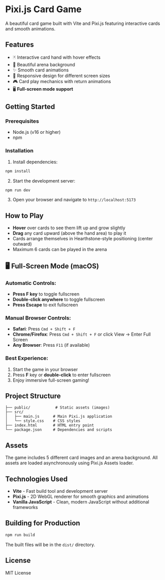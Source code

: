 # Pixi.js Card Game

A beautiful card game built with Vite and Pixi.js featuring interactive cards
and smooth animations.

## Features

- 🃏 Interactive card hand with hover effects
- 🎨 Beautiful arena background
- ✨ Smooth card animations
- 📱 Responsive design for different screen sizes
- 🎮 Card play mechanics with return animations
- 🖥️ **Full-screen mode support**

## Getting Started

### Prerequisites

- Node.js (v16 or higher)
- npm

### Installation

1. Install dependencies:

```bash
npm install
```

2. Start the development server:

```bash
npm run dev
```

3. Open your browser and navigate to `http://localhost:5173`

## How to Play

- **Hover** over cards to see them lift up and grow slightly
- **Drag** any card upward (above the hand area) to play it
- Cards arrange themselves in Hearthstone-style positioning (center outward)
- Maximum 6 cards can be played in the arena

## 🖥️ Full-Screen Mode (macOS)

### Automatic Controls:

- **Press F key** to toggle fullscreen
- **Double-click anywhere** to toggle fullscreen
- **Press Escape** to exit fullscreen

### Manual Browser Controls:

- **Safari**: Press `Cmd + Shift + F`
- **Chrome/Firefox**: Press `Cmd + Shift + F` or click View → Enter Full Screen
- **Any Browser**: Press `F11` (if available)

### Best Experience:

1. Start the game in your browser
2. Press **F** key or **double-click** to enter fullscreen
3. Enjoy immersive full-screen gaming!

## Project Structure

```
├── public/           # Static assets (images)
├── src/
│   ├── main.js      # Main Pixi.js application
│   └── style.css    # CSS styles
├── index.html       # HTML entry point
└── package.json     # Dependencies and scripts
```

## Assets

The game includes 5 different card images and an arena background. All assets
are loaded asynchronously using Pixi.js Assets loader.

## Technologies Used

- **Vite** - Fast build tool and development server
- **Pixi.js** - 2D WebGL renderer for smooth graphics and animations
- **Vanilla JavaScript** - Clean, modern JavaScript without additional
  frameworks

## Building for Production

```bash
npm run build
```

The built files will be in the `dist/` directory.

## License

MIT License
